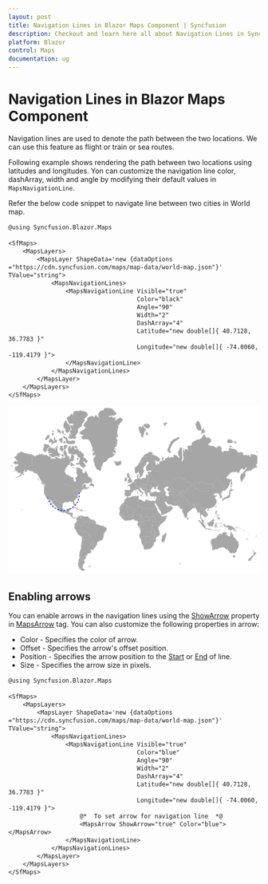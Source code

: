 ```yaml
---
layout: post
title: Navigation Lines in Blazor Maps Component | Syncfusion
description: Checkout and learn here all about Navigation Lines in Syncfusion Blazor Maps component and much more.
platform: Blazor
control: Maps
documentation: ug
---
```


# Navigation Lines in Blazor Maps Component

Navigation lines are used to denote the path between the two locations. We can use this feature as flight or train or sea routes.

Following example shows rendering the path between two locations using latitudes and longitudes. Yon can customize the navigation line color, dashArray, width and angle by modifying their default values in `MapsNavigationLine`.

Refer the below code snippet to navigate line between two cities in World map.

```cshtml
@using Syncfusion.Blazor.Maps

<SfMaps>
    <MapsLayers>
        <MapsLayer ShapeData='new {dataOptions ="https://cdn.syncfusion.com/maps/map-data/world-map.json"}' TValue="string">
            <MapsNavigationLines>
                <MapsNavigationLine Visible="true"
                                    Color="black"
                                    Angle="90"
                                    Width="2"
                                    DashArray="4"
                                    Latitude="new double[]{ 40.7128, 36.7783 }"
                                    Longitude="new double[]{ -74.0060, -119.4179 }">
                </MapsNavigationLine>
            </MapsNavigationLines>
        </MapsLayer>
    </MapsLayers>
</SfMaps>
```

![Maps with navigation lines](./images/NavigationLine/Navigationline.png)

## Enabling arrows

You can enable arrows in the navigation lines using the [ShowArrow](https://help.syncfusion.com/cr/blazor/Syncfusion.Blazor.Maps.MapsArrow.html#Syncfusion_Blazor_Maps_MapsArrow_ShowArrow) property in [MapsArrow](https://help.syncfusion.com/cr/aspnetcore-blazor/Syncfusion.Blazor.Maps.MapsArrow.html) tag. You can also customize the following properties in arrow:

* Color - Specifies the color of arrow.
* Offset - Specifies the arrow's offset position.
* Position - Specifies the arrow position to the [Start](https://help.syncfusion.com/cr/blazor/Syncfusion.Blazor.Maps.MapsArrow.html#Syncfusion_Blazor_Maps_MapsArrow_Position) or [End](https://help.syncfusion.com/cr/blazor/Syncfusion.Blazor.Maps.MapsArrow.html#Syncfusion_Blazor_Maps_MapsArrow_Position) of line.
* Size - Specifies the arrow size in pixels.

```cshtml
@using Syncfusion.Blazor.Maps

<SfMaps>
    <MapsLayers>
        <MapsLayer ShapeData='new {dataOptions ="https://cdn.syncfusion.com/maps/map-data/world-map.json"}' TValue="string">
            <MapsNavigationLines>
                <MapsNavigationLine Visible="true"
                                    Color="blue"
                                    Angle="90"
                                    Width="2"
                                    DashArray="4"
                                    Latitude="new double[]{ 40.7128, 36.7783 }"
                                    Longitude="new double[]{ -74.0060, -119.4179 }">
                    @*  To set arrow for navigation line  *@
                    <MapsArrow ShowArrow="true" Color="blue"></MapsArrow>
                </MapsNavigationLine>
            </MapsNavigationLines>
        </MapsLayer>
    </MapsLayers>
</SfMaps>
```